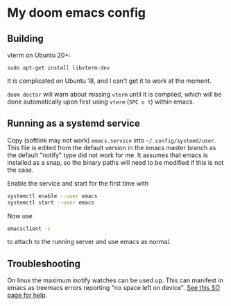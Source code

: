 # My doom emacs config

## Building

vterm on Ubuntu 20+:
```
sudo apt-get install libvterm-dev
```
It is complicated on Ubuntu 18, and I can't get it to work at the moment.

`doom doctor` will warn about missing `vterm` until it is compiled, which will be done
automatically upon first using `vterm` (`SPC o t`) within emacs.

## Running as a systemd service

Copy (softlink may not work) `emacs.service` into `~/.config/systemd/user`. This file is
edited from the default version in the emacs master branch as the default "notify" type
did not work for me. It assumes that emacs is installed as a snap, so the binary paths
will need to be modified if this is not the case.

Enable the service and start for the first time with

``` sh
systemctl enable --user emacs
systemctl start --user emacs
```

Now use

``` sh
emacsclient -c
```

to attach to the running server and use emacs as normal.

## Troubleshooting

On linux the maximum inotify watches can be used up. This can manifest in emacs as
treemacs errors reporting "no space left on device".
[See this SO page for help](https://unix.stackexchange.com/questions/13751/kernel-inotify-watch-limit-reached).
